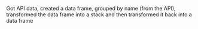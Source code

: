 Got API data, created a data frame, grouped by name (from the API), transformed the data frame into a stack and then transformed it back into a data frame